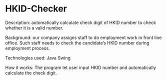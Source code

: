 # HKID-Checker

Description: automatically calculate check digit of HKID number to check whether it is a valid number.

Background: our company assigns staff to do employment work in front line office. Such staff needs to check the candidate’s HKID number during employment process.

Technologies used:
Java Swing

How it works:
The program let user input HKID number and automatically calculate the check digit.
